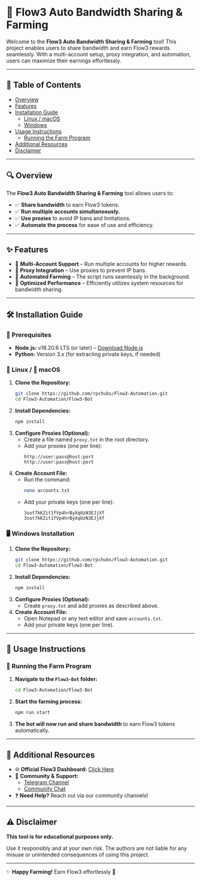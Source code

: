 # 🚀 Flow3 Auto Bandwidth Sharing & Farming

Welcome to the **Flow3 Auto Bandwidth Sharing & Farming** tool! This project enables users to share bandwidth and earn Flow3 rewards seamlessly. With a multi-account setup, proxy integration, and automation, users can maximize their earnings effortlessly.

---

## 📑 Table of Contents
- [Overview](#overview)
- [Features](#features)
- [Installation Guide](#installation-guide)
  - [Linux / macOS](#linux--macos)
  - [Windows](#windows)
- [Usage Instructions](#usage-instructions)
  - [Running the Farm Program](#running-the-farm-program)
- [Additional Resources](#additional-resources)
- [Disclaimer](#disclaimer)

---

## 🔍 Overview
The **Flow3 Auto Bandwidth Sharing & Farming** tool allows users to:
- ✅ **Share bandwidth** to earn Flow3 tokens.
- ✅ **Run multiple accounts simultaneously.**
- ✅ **Use proxies** to avoid IP bans and limitations.
- ✅ **Automate the process** for ease of use and efficiency.

---

## ✨ Features
- 🔹 **Multi-Account Support** – Run multiple accounts for higher rewards.
- 🔹 **Proxy Integration** – Use proxies to prevent IP bans.
- 🔹 **Automated Farming** – The script runs seamlessly in the background.
- 🔹 **Optimized Performance** – Efficiently utilizes system resources for bandwidth sharing.

---

## 🛠 Installation Guide

### 📌 Prerequisites
- **Node.js:** v18.20.6 LTS (or later) – [Download Node.js](https://nodejs.org/)
- **Python:** Version 3.x (for extracting private keys, if needed)

### 🐧 Linux / 🍏 macOS
1. **Clone the Repository:**
   ```sh
   git clone https://github.com/rpchubs/Flow3-Automation.git
   cd Flow3-Automation/Flow3-Bot
   ```
2. **Install Dependencies:**
   ```sh
   npm install
   ```
3. **Configure Proxies (Optional):**
   - Create a file named `proxy.txt` in the root directory.
   - Add your proxies (one per line):
     ```
     http://user:pass@host:port
     http://user:pass@host:port
     ```
4. **Create Account File:**
   - Run the command:
     ```sh
     nano accounts.txt
     ```
   - Add your private keys (one per line):
     ```
     3sot7kKZit1fVp4hrByXqUzN3EJjXf
     3sot7kKZit1fVp4hrByXqUzN3EJjXf
     ```

### 🖥️ Windows Installation
1. **Clone the Repository:**
   ```sh
   git clone https://github.com/rpchubs/Flow3-Automation.git
   cd Flow3-Automation/Flow3-Bot
   ```
2. **Install Dependencies:**
   ```sh
   npm install
   ```
3. **Configure Proxies (Optional):**
   - Create `proxy.txt` and add proxies as described above.
4. **Create Account File:**
   - Open Notepad or any text editor and save `accounts.txt`.
   - Add your private keys (one per line).

---

## 📖 Usage Instructions

### 🔹 Running the Farm Program
1. **Navigate to the `Flow3-Bot` folder:**
   ```sh
   cd Flow3-Automation/Flow3-Bot
   ```
2. **Start the farming process:**
   ```sh
   npm run start
   ```
3. **The bot will now run and share bandwidth** to earn Flow3 tokens automatically.

---

## 🔗 Additional Resources
- 🌐 **Official Flow3 Dashboard:** [Click Here](https://dashboard.flow3.tech?ref=v4yScgtXV)
- 📢 **Community & Support:**
  - [Telegram Channel](https://t.me/RPC_Hubs)
  - [Community Chat](https://t.me/chat_RPC_Community)
- ❓ **Need Help?** Reach out via our community channels!

---

## ⚠️ Disclaimer
**This tool is for educational purposes only.**

Use it responsibly and at your own risk. The authors are not liable for any misuse or unintended consequences of using this project.

---

✨ **Happy Farming!** Earn Flow3 effortlessly 🚀